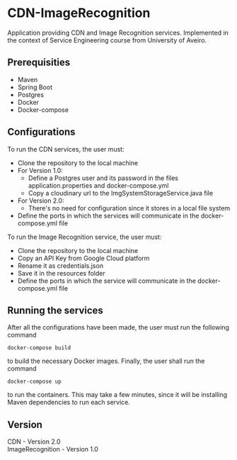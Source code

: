 # CDN-ImageRecognition
Application providing CDN and Image Recognition services. Implemented in the context of Service Engineering course from University of Aveiro.

## Prerequisities

* Maven
* Spring Boot
* Postgres
* Docker
* Docker-compose

## Configurations

To run the CDN services, the user must:
* Clone the repository to the local machine
* For Version 1.0:
	* Define a Postgres user and its password in the files application.properties and docker-compose.yml
	* Copy a cloudinary url to the ImgSystemStorageService.java file
* For Version 2.0:
	* There's no need for configuration since it stores in a local file system
* Define the ports in which the services will communicate in the docker-compose.yml file

To run the Image Recognition service, the user must:
* Clone the repository to the local machine
* Copy an API Key from Google Cloud platform
* Rename it as credentials.json
* Save it in the resources folder
* Define the ports in which the service will communicate in the docker-compose.yml file

## Running the services
After all the configurations have been made, the user must run the following command
```
docker-compose build
```
to build the necessary Docker images. Finally, the user shall run the command
```
docker-compose up
```
to run the containers. This may take a few minutes, since it will be installing Maven dependencies to run each service.

## Version
CDN - Version 2.0 <br />
ImageRecognition - Version 1.0
